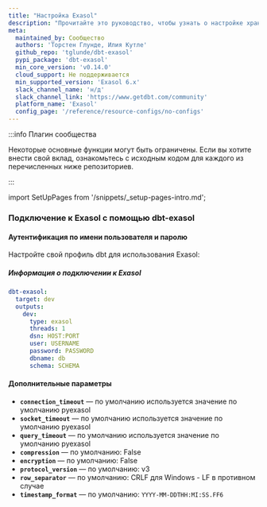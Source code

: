 ```yaml
---
title: "Настройка Exasol"
description: "Прочитайте это руководство, чтобы узнать о настройке хранилища Exasol в dbt."
meta:
  maintained_by: Сообщество
  authors: 'Торстен Глунде, Илия Кутле'
  github_repo: 'tglunde/dbt-exasol'
  pypi_package: 'dbt-exasol'
  min_core_version: 'v0.14.0'
  cloud_support: Не поддерживается
  min_supported_version: 'Exasol 6.x'
  slack_channel_name: 'н/д'
  slack_channel_link: 'https://www.getdbt.com/community'
  platform_name: 'Exasol'
  config_page: '/reference/resource-configs/no-configs'
---
```


:::info Плагин сообщества

Некоторые основные функции могут быть ограничены. Если вы хотите внести свой вклад, ознакомьтесь с исходным кодом для каждого из перечисленных ниже репозиториев.

:::

import SetUpPages from '/snippets/_setup-pages-intro.md';

<SetUpPages meta={frontMatter.meta} />

### Подключение к Exasol с помощью **dbt-exasol**

#### Аутентификация по имени пользователя и паролю

Настройте свой профиль dbt для использования Exasol:

##### Информация о подключении к Exasol

<File name='profiles.yml'>

```yaml
dbt-exasol:
  target: dev
  outputs:
    dev:
      type: exasol
      threads: 1
      dsn: HOST:PORT
      user: USERNAME
      password: PASSWORD
      dbname: db
      schema: SCHEMA
```
</File>

#### Дополнительные параметры

- **`connection_timeout`** &mdash; по умолчанию используется значение по умолчанию pyexasol
- **`socket_timeout`** &mdash; по умолчанию используется значение по умолчанию pyexasol
- **`query_timeout`** &mdash; по умолчанию используется значение по умолчанию pyexasol
- **`compression`** &mdash; по умолчанию: False
- **`encryption`** &mdash; по умолчанию: False
- **`protocol_version`** &mdash; по умолчанию: v3
- **`row_separator`** &mdash; по умолчанию: CRLF для Windows - LF в противном случае
- **`timestamp_format`** &mdash; по умолчанию: `YYYY-MM-DDTHH:MI:SS.FF6`